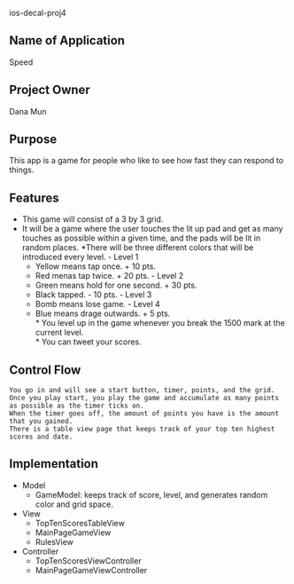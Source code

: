 ios-decal-proj4

## Name of Application
   Speed
## Project Owner
   Dana Mun
## Purpose
   This app is a game for people who like to see how fast they can respond to things. 
## Features
   * This game will consist of a 3 by 3 grid. 
   * It will be a game where the user touches the lit up pad and get as many touches as possible within a given time, and the pads will be lit in random places. 
   *There will be three different colors that will be introduced every level.
	- Level 1
		* Yellow means tap once. + 10 pts.
		* Red menas tap twice. + 20 pts.
	- Level 2
		* Green means hold for one second. + 30 pts.
		* Black tapped. - 10 pts.
	- Level 3
		* Bomb means lose game.
	- Level 4
		* Blue means drage outwards. + 5 pts.    
    * You level up in the game whenever you break the 1500 mark at the current level.  
    * You can tweet your scores.
## Control Flow
    You go in and will see a start button, timer, points, and the grid. 
    Once you play start, you play the game and accumulate as many points as possible as the timer ticks on. 
    When the timer goes off, the amount of points you have is the amount that you gained. 
    There is a table view page that keeps track of your top ten highest scores and date. 
## Implementation
   * Model
       - GameModel: keeps track of score, level, and generates random color and grid space.
   * View
       - TopTenScoresTableView
       - MainPageGameView
       - RulesView
   * Controller
       - TopTenScoresViewController
       - MainPageGameViewController
